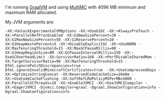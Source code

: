 I'm running [GraalVM](https://www.graalvm.org/) and using [MultiMC](https://multimc.org/) with 4096 MB minimum and maximum RAM allocated.

My JVM arguments are:

`-XX:+UnlockExperimentalVMOptions -XX:+UseG1GC -XX:+AlwaysPreTouch -XX:+ParallelRefProcEnabled -XX:G1NewSizePercent=30 -XX:G1MaxNewSizePercent=50 -XX:G1ReservePercent=20 -XX:G1HeapWastePercent=5 -XX:+DisableExplicitGC -XX:+UseNUMA -XX:MaxTenuringThreshold=15 -XX:MaxGCPauseMillis=90 -XX:G1HeapRegionSize=8M -XX:GCPauseIntervalMillis=150 -XX:-UseGCOverheadLimit -XX:SurvivorRatio=160 -XX:+PerfDisableSharedMem -XX:TargetSurvivorRatio=90 -XX:MaxTenuringThreshold=15 -Dfml.ignorePatchDiscrepancies=true -Dfml.ignoreInvalidMinecraftCertificates=true  -XX:+UseCompressedOops -XX:+OptimizeStringConcat -XX:ReservedCodeCacheSize=2048m -XX:+UseCodeCacheFlushing -XX:SoftRefLRUPolicyMSPerMB=5000 -XX:ParallelGCThreads=10 -XX:+EnableJVMCI -XX:+UseJVMCICompiler -XX:+EagerJVMCI -Djvmci.Compiler=graal -Dgraal.ShowConfiguration=info -Dgraal.ShowConfiguration=info`
